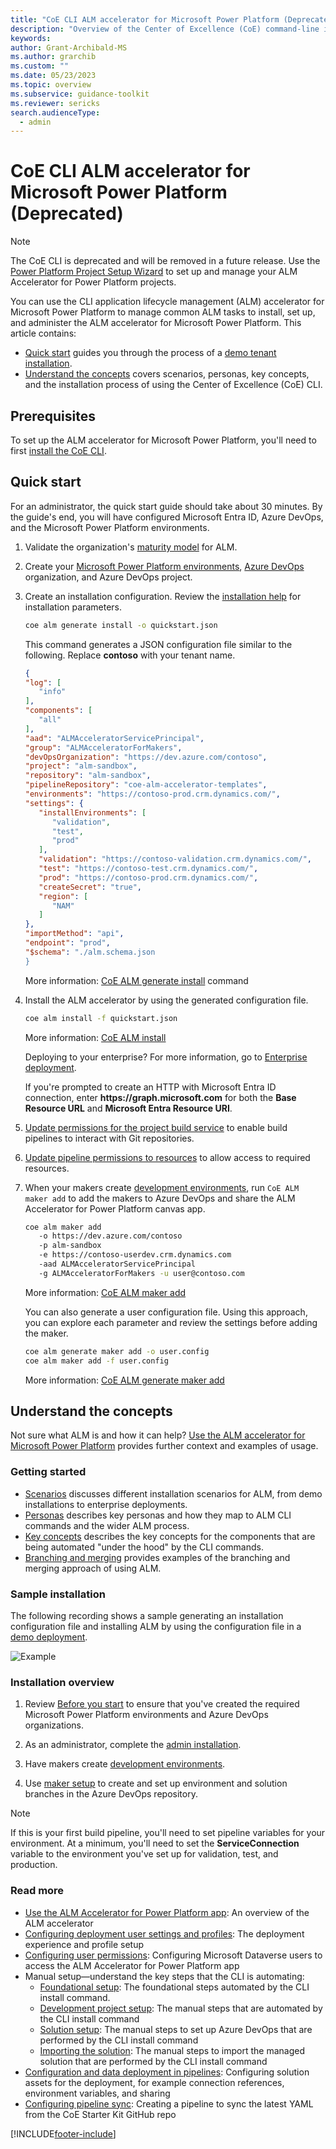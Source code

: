 ```yaml
---
title: "CoE CLI ALM accelerator for Microsoft Power Platform (Deprecated)"
description: "Overview of the Center of Excellence (CoE) command-line interface (CLI) ALM accelerator commands"
keywords: 
author: Grant-Archibald-MS
ms.author: grarchib
ms.custom: ""
ms.date: 05/23/2023
ms.topic: overview
ms.subservice: guidance-toolkit
ms.reviewer: sericks
search.audienceType: 
  - admin
---
```


# CoE CLI ALM accelerator for Microsoft Power Platform (Deprecated)

> [!NOTE]
> The CoE CLI is deprecated and will be removed in a future release. Use the [Power Platform Project Setup Wizard](../../../alm-accelerator/setup-admin-tasks.md) to set up and manage your ALM Accelerator for Power Platform projects.

You can use the CLI application lifecycle management (ALM) accelerator for Microsoft Power Platform to manage common ALM tasks to install, set up, and administer the ALM accelerator for Microsoft Power Platform. This article contains:

- [Quick start](#quick-start) guides you through the process of a [demo tenant installation](./scenarios/tenant-deployments.md#demonstration-deployment).
- [Understand the concepts](#understand-the-concepts) covers scenarios, personas, key concepts, and the installation process of using the Center of Excellence (CoE) CLI.

## Prerequisites

To set up the ALM accelerator for Microsoft Power Platform, you'll need to first [install the CoE CLI](../install.md).

## Quick start

For an administrator, the quick start guide should take about 30 minutes. By the guide's end, you will have configured Microsoft Entra ID, Azure DevOps, and the Microsoft Power Platform environments.

1. Validate the organization's [maturity model](./maturity/overview.md#quick-start) for ALM.

1. Create your [Microsoft Power Platform environments](before-you-start.md#power-platform-environment-prerequisites), [Azure DevOps](before-you-start.md#azure-devops) organization, and Azure DevOps project.

1. Create an installation configuration. Review the [installation help](https://github.com/microsoft/coe-starter-kit/tree/main/coe-cli/docs/help/alm/install.md) for installation parameters.

   ```bash
   coe alm generate install -o quickstart.json
   ```

   This command generates a JSON configuration file similar to the following. Replace **contoso** with your tenant name.

   ```json
   {
   "log": [
      "info"
   ],
   "components": [
      "all"
   ],
   "aad": "ALMAcceleratorServicePrincipal",
   "group": "ALMAcceleratorForMakers",
   "devOpsOrganization": "https://dev.azure.com/contoso",
   "project": "alm-sandbox",
   "repository": "alm-sandbox",
   "pipelineRepository": "coe-alm-accelerator-templates",
   "environments": "https://contoso-prod.crm.dynamics.com/",
   "settings": {
      "installEnvironments": [
         "validation",
         "test",
         "prod"
      ],
      "validation": "https://contoso-validation.crm.dynamics.com/",
      "test": "https://contoso-test.crm.dynamics.com/",
      "prod": "https://contoso-prod.crm.dynamics.com/",
      "createSecret": "true",
      "region": [
         "NAM"
      ]
   },
   "importMethod": "api",
   "endpoint": "prod",
   "$schema": "./alm.schema.json
   }
   ```

   More information: [CoE ALM generate install](https://aka.ms/coe-cli/help/alm/generate/install) command

1. Install the ALM accelerator by using the generated configuration file.

   ```bash
   coe alm install -f quickstart.json
   ```

   More information: [CoE ALM install](https://aka.ms/coe-cli/help/alm/install)

   Deploying to your enterprise? For more information, go to [Enterprise deployment](./scenarios/tenant-deployments.md#enterprise-deployment).

   If you're prompted to create an HTTP with Microsoft Entra ID connection, enter **https&colon;\/\/graph&period;microsoft&period;com** for both the **Base Resource URL** and **Microsoft Entra Resource URI**.

1. [Update permissions for the project build service](../../setup-almacceleratorpowerplatform.md#update-permissions-for-the-project-build-service) to enable build pipelines to interact with Git repositories.

1. [Update pipeline permissions to resources](../../setup-almacceleratorpowerplatform.md#setting-resource-access-permissions-for-pipelines) to allow access to required resources.

1. When your makers create [development environments](./development-environments.md), run `CoE ALM maker add` to add the makers to Azure DevOps and share the ALM Accelerator for Power Platform canvas app.

   ```bash
   coe alm maker add 
      -o https://dev.azure.com/contoso 
      -p alm-sandbox 
      -e https://contoso-userdev.crm.dynamics.com 
      -aad ALMAcceleratorServicePrincipal 
      -g ALMAcceleratorForMakers -u user@contoso.com
   ```

   More information: [CoE ALM maker add](https://aka.ms/coe-cli/help/alm/maker/add)

   You can also generate a user configuration file. Using this approach, you can explore each parameter and review the settings before adding the maker.

   ```bash
   coe alm generate maker add -o user.config
   coe alm maker add -f user.config
   ```

   More information: [CoE ALM generate maker add](https://github.com/microsoft/coe-starter-kit/tree/main/coe-cli/docs/help/alm/generate/maker/add.md)

## Understand the concepts

Not sure what ALM is and how it can help? [Use the ALM accelerator for Microsoft Power Platform](../../almacceleratorpowerplatform-components.md) provides further context and examples of usage.

### Getting started

- [Scenarios](./scenarios/overview.md) discusses different installation scenarios for ALM, from demo installations to enterprise deployments.
- [Personas](./personas.md) describes key personas and how they map to ALM CLI commands and the wider ALM process.
- [Key concepts](./key-concepts.md) describes the key concepts for the components that are being automated "under the hood" by the CLI commands.
- [Branching and merging](./branching-and-merging.md) provides examples of the branching and merging approach of using ALM.

### Sample installation

The following recording shows a sample generating an installation configuration file and installing ALM by using the configuration file in a [demo deployment](./scenarios/tenant-deployments.md#demonstration-deployment).

![Example](./install.svg)

### Installation overview<a name="install-overview"></a>

1. Review [Before you start](./before-you-start.md) to ensure that you've created the required Microsoft Power Platform environments and Azure DevOps organizations.

1. As an administrator, complete the [admin installation](./admin-install.md).

1. Have makers create [development environments](./development-environments.md).

1. Use [maker setup](./maker-setup.md) to create and set up environment and solution branches in the Azure DevOps repository.

>[!NOTE]
>If this is your first build pipeline, you'll need to set pipeline variables for your environment. At a minimum, you'll need to set the **ServiceConnection** variable to the environment you've set up for validation, test, and production.

### Read more

- [Use the ALM Accelerator for Power Platform app](../../almacceleratorpowerplatform-components.md): An overview of the ALM accelerator
- [Configuring deployment user settings and profiles](../../setup-almacceleratorpowerplatform-deployment-profiles.md): The deployment experience and profile setup
- [Configuring user permissions](../../setup-almacceleratorpowerplatform-users.md): Configuring Microsoft Dataverse users to access the ALM Accelerator for Power Platform app
- Manual setup—understand the key steps that the CLI is automating:
  - [Foundational setup](../../setup-almacceleratorpowerplatform.md#foundational-setup): The foundational steps automated by the CLI install command.
  - [Development project setup](../../setup-almacceleratorpowerplatform.md#development-project-setup): The manual steps that are automated by the CLI install command
  - [Solution setup](../../setup-almacceleratorpowerplatform.md#solution-setup): The manual steps to set up Azure DevOps that are performed by the CLI install command
  - [Importing the solution](../../setup-almacceleratorpowerplatform.md#importing-the-solution-and-configuring-the-app): The manual steps to import the managed solution that are performed by the CLI install command
- [Configuration and data deployment in pipelines](../../setup-almacceleratorpowerplatform-deployment-config.md): Configuring solution assets for the deployment, for example connection references, environment variables, and sharing
- [Configuring pipeline sync](../../setup-almacceleratorpowerplatform-pipeline-sync.md): Creating a pipeline to sync the latest YAML from the CoE Starter Kit GitHub repo

[!INCLUDE[footer-include](../../../../includes/footer-banner.md)]
